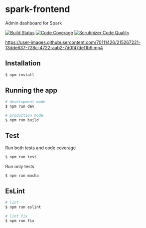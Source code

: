 # spark-frontend
Admin dashboard for Spark 

[![Build Status](https://scrutinizer-ci.com/g/sumca252/spark-frontend/badges/build.png?b=main)](https://scrutinizer-ci.com/g/sumca252/spark-frontend/build-status/main) [![Code Coverage](https://scrutinizer-ci.com/g/sumca252/spark-frontend/badges/coverage.png?b=main)](https://scrutinizer-ci.com/g/sumca252/spark-frontend/?branch=main) [![Scrutinizer Code Quality](https://scrutinizer-ci.com/g/sumca252/spark-frontend/badges/quality-score.png?b=main)](https://scrutinizer-ci.com/g/sumca252/spark-frontend/?branch=main) 

https://user-images.githubusercontent.com/70111426/215267221-13dde637-728c-4722-aab2-7d0f47de11b9.mp4



## Installation

```bash
$ npm install
```

## Running the app

```bash
# development mode
$ npm run dev

# production mode
$ npm run build
```

## Test

Run both tests and code coverage
```bash
$ npm run test
```

Run only tests
```bash
$ npm run mocha
```

## EsLint
    
```bash
# lint
$ npm run eslint

# lint fix
$ npm run fix
```
